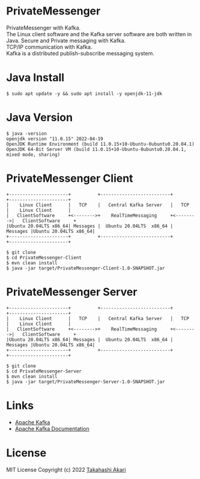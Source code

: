 # PrivateMessenger
PrivateMessenger with Kafka.  
The Linux client software and the Kafka server software are both written in Java.
Secure and Private messaging with Kafka.  
TCP/IP communication with Kafka.  
Kafka is a distributed publish-subscribe messaging system.

# Java Install
~~~
$ sudo apt update -y && sudo apt install -y openjdk-11-jdk
~~~

# Java Version
~~~
$ java -version
openjdk version "11.0.15" 2022-04-19
OpenJDK Runtime Environment (build 11.0.15+10-Ubuntu-0ubuntu0.20.04.1)
OpenJDK 64-Bit Server VM (build 11.0.15+10-Ubuntu-0ubuntu0.20.04.1, mixed mode, sharing)
~~~
# PrivateMessenger Client
~~~
+----------------------+          +--------------------------+          +----------------------+
|    Linux Client      |   TCP    |   Central Kafka Server   |   TCP    |    Linux Client      |
|   ClientSoftware     +<-------->+    RealTimeMessaging     +<-------->|   ClientSoftware     +
|Ubuntu 20.04LTS x86_64| Messages |  Ubuntu 20.04LTS  x86_64 | Messages |Ubuntu 20.04LTS x86_64|
+----------------------+          +--------------------------+          +----------------------+ 
~~~

~~~
$ git clone
$ cd PrivateMessenger-Client
$ mvn clean install
$ java -jar target/PrivateMessenger-Client-1.0-SNAPSHOT.jar
~~~

# PrivateMessenger Server
~~~
+----------------------+          +--------------------------+          +----------------------+
|    Linux Client      |   TCP    |   Central Kafka Server   |   TCP    |    Linux Client      |
|   ClientSoftware     +<-------->+    RealTimeMessaging     +<-------->|   ClientSoftware     +
|Ubuntu 20.04LTS x86_64| Messages |  Ubuntu 20.04LTS  x86_64 | Messages |Ubuntu 20.04LTS x86_64|
+----------------------+          +--------------------------+          +----------------------+ 
~~~

~~~
$ git clone
$ cd PrivateMessenger-Server
$ mvn clean install
$ java -jar target/PrivateMessenger-Server-1.0-SNAPSHOT.jar
~~~

# Links
- [Apache Kafka](https://www.kafka.apache.org/)
- [Apache Kafka Documentation](https://kafka.apache.org/documentation)

# License
MIT License Copyright (c) 2022 [Takahashi Akari](https://github.com/takahashi-akari)